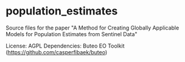 # population_estimates
Source files for the paper "A Method for Creating Globally Applicable Models for Population Estimates from Sentinel Data"

License: AGPL
Dependencies: Buteo EO Toolkit (https://github.com/casperfibaek/buteo)